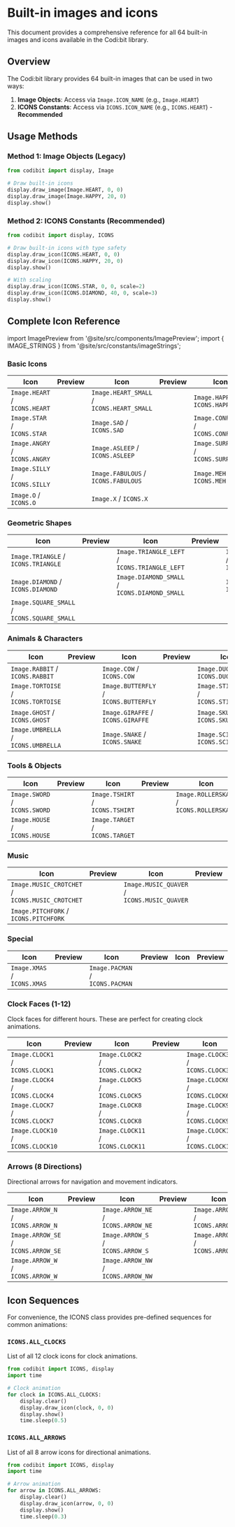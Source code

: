 # Built-in images and icons

This document provides a comprehensive reference for all 64 built-in images and icons available in the Codi:bit library.

## Overview

The Codi:bit library provides 64 built-in images that can be used in two ways:

1. **Image Objects**: Access via `Image.ICON_NAME` (e.g., `Image.HEART`)
2. **ICONS Constants**: Access via `ICONS.ICON_NAME` (e.g., `ICONS.HEART`) - **Recommended**

## Usage Methods

### Method 1: Image Objects (Legacy)
```python
from codibit import display, Image

# Draw built-in icons
display.draw_image(Image.HEART, 0, 0)
display.draw_image(Image.HAPPY, 20, 0)
display.show()
```

### Method 2: ICONS Constants (Recommended)
```python
from codibit import display, ICONS

# Draw built-in icons with type safety
display.draw_icon(ICONS.HEART, 0, 0)
display.draw_icon(ICONS.HAPPY, 20, 0)
display.show()

# With scaling
display.draw_icon(ICONS.STAR, 0, 0, scale=2)
display.draw_icon(ICONS.DIAMOND, 40, 0, scale=3)
display.show()
```

## Complete Icon Reference

import ImagePreview from '@site/src/components/ImagePreview';
import { IMAGE_STRINGS } from '@site/src/constants/imageStrings';

### Basic Icons

| Icon | Preview | Icon | Preview | Icon | Preview |
|------|---------|------|---------|------|---------|
| `Image.HEART` / `ICONS.HEART` | <ImagePreview imageString={IMAGE_STRINGS.HEART} /> | `Image.HEART_SMALL` / `ICONS.HEART_SMALL` | <ImagePreview imageString={IMAGE_STRINGS.HEART_SMALL} /> | `Image.HAPPY` / `ICONS.HAPPY` | <ImagePreview imageString={IMAGE_STRINGS.HAPPY} /> |
| `Image.STAR` / `ICONS.STAR` | <ImagePreview imageString={IMAGE_STRINGS.STAR} /> | `Image.SAD` / `ICONS.SAD` | <ImagePreview imageString={IMAGE_STRINGS.SAD} /> | `Image.CONFUSED` / `ICONS.CONFUSED` | <ImagePreview imageString={IMAGE_STRINGS.CONFUSED} /> |
| `Image.ANGRY` / `ICONS.ANGRY` | <ImagePreview imageString={IMAGE_STRINGS.ANGRY} /> | `Image.ASLEEP` / `ICONS.ASLEEP` | <ImagePreview imageString={IMAGE_STRINGS.ASLEEP} /> | `Image.SURPRISED` / `ICONS.SURPRISED` | <ImagePreview imageString={IMAGE_STRINGS.SURPRISED} /> |
| `Image.SILLY` / `ICONS.SILLY` | <ImagePreview imageString={IMAGE_STRINGS.SILLY} /> | `Image.FABULOUS` / `ICONS.FABULOUS` | <ImagePreview imageString={IMAGE_STRINGS.FABULOUS} /> | `Image.MEH` / `ICONS.MEH` | <ImagePreview imageString={IMAGE_STRINGS.MEH} /> |
| `Image.O` / `ICONS.O` | <ImagePreview imageString={IMAGE_STRINGS.O} /> | `Image.X` / `ICONS.X` | <ImagePreview imageString={IMAGE_STRINGS.X} /> | | |

### Geometric Shapes

| Icon | Preview | Icon | Preview | Icon | Preview |
|------|---------|------|---------|------|---------|
| `Image.TRIANGLE` / `ICONS.TRIANGLE` | <ImagePreview imageString={IMAGE_STRINGS.TRIANGLE} /> | `Image.TRIANGLE_LEFT` / `ICONS.TRIANGLE_LEFT` | <ImagePreview imageString={IMAGE_STRINGS.TRIANGLE_LEFT} /> | `Image.CHESSBOARD` / `ICONS.CHESSBOARD` | <ImagePreview imageString={IMAGE_STRINGS.CHESSBOARD} /> |
| `Image.DIAMOND` / `ICONS.DIAMOND` | <ImagePreview imageString={IMAGE_STRINGS.DIAMOND} /> | `Image.DIAMOND_SMALL` / `ICONS.DIAMOND_SMALL` | <ImagePreview imageString={IMAGE_STRINGS.DIAMOND_SMALL} /> | `Image.SQUARE` / `ICONS.SQUARE` | <ImagePreview imageString={IMAGE_STRINGS.SQUARE} /> |
| `Image.SQUARE_SMALL` / `ICONS.SQUARE_SMALL` | <ImagePreview imageString={IMAGE_STRINGS.SQUARE_SMALL} /> | | | | |

### Animals & Characters

| Icon | Preview | Icon | Preview | Icon | Preview |
|------|---------|------|---------|------|---------|
| `Image.RABBIT` / `ICONS.RABBIT` | <ImagePreview imageString={IMAGE_STRINGS.RABBIT} /> | `Image.COW` / `ICONS.COW` | <ImagePreview imageString={IMAGE_STRINGS.COW} /> | `Image.DUCK` / `ICONS.DUCK` | <ImagePreview imageString={IMAGE_STRINGS.DUCK} /> |
| `Image.TORTOISE` / `ICONS.TORTOISE` | <ImagePreview imageString={IMAGE_STRINGS.TORTOISE} /> | `Image.BUTTERFLY` / `ICONS.BUTTERFLY` | <ImagePreview imageString={IMAGE_STRINGS.BUTTERFLY} /> | `Image.STICKFIGURE` / `ICONS.STICKFIGURE` | <ImagePreview imageString={IMAGE_STRINGS.STICKFIGURE} /> |
| `Image.GHOST` / `ICONS.GHOST` | <ImagePreview imageString={IMAGE_STRINGS.GHOST} /> | `Image.GIRAFFE` / `ICONS.GIRAFFE` | <ImagePreview imageString={IMAGE_STRINGS.GIRAFFE} /> | `Image.SKULL` / `ICONS.SKULL` | <ImagePreview imageString={IMAGE_STRINGS.SKULL} /> |
| `Image.UMBRELLA` / `ICONS.UMBRELLA` | <ImagePreview imageString={IMAGE_STRINGS.UMBRELLA} /> | `Image.SNAKE` / `ICONS.SNAKE` | <ImagePreview imageString={IMAGE_STRINGS.SNAKE} /> | `Image.SCISSORS` / `ICONS.SCISSORS` | <ImagePreview imageString={IMAGE_STRINGS.SCISSORS} /> |

### Tools & Objects

| Icon | Preview | Icon | Preview | Icon | Preview |
|------|---------|------|---------|------|---------|
| `Image.SWORD` / `ICONS.SWORD` | <ImagePreview imageString={IMAGE_STRINGS.SWORD} /> | `Image.TSHIRT` / `ICONS.TSHIRT` | <ImagePreview imageString={IMAGE_STRINGS.TSHIRT} /> | `Image.ROLLERSKATE` / `ICONS.ROLLERSKATE` | <ImagePreview imageString={IMAGE_STRINGS.ROLLERSKATE} /> |
| `Image.HOUSE` / `ICONS.HOUSE` | <ImagePreview imageString={IMAGE_STRINGS.HOUSE} /> | `Image.TARGET` / `ICONS.TARGET` | <ImagePreview imageString={IMAGE_STRINGS.TARGET} /> | | |

### Music

| Icon | Preview | Icon | Preview | Icon | Preview |
|------|---------|------|---------|------|---------|
| `Image.MUSIC_CROTCHET` / `ICONS.MUSIC_CROTCHET` | <ImagePreview imageString={IMAGE_STRINGS.MUSIC_CROTCHET} /> | `Image.MUSIC_QUAVER` / `ICONS.MUSIC_QUAVER` | <ImagePreview imageString={IMAGE_STRINGS.MUSIC_QUAVER} /> | `Image.MUSIC_QUAVERS` / `ICONS.MUSIC_QUAVERS` | <ImagePreview imageString={IMAGE_STRINGS.MUSIC_QUAVERS} /> |
| `Image.PITCHFORK` / `ICONS.PITCHFORK` | <ImagePreview imageString={IMAGE_STRINGS.PITCHFORK} /> | | | | |

### Special

| Icon | Preview | Icon | Preview | Icon | Preview |
|------|---------|------|---------|------|---------|
| `Image.XMAS` / `ICONS.XMAS` | <ImagePreview imageString={IMAGE_STRINGS.XMAS} /> | `Image.PACMAN` / `ICONS.PACMAN` | <ImagePreview imageString={IMAGE_STRINGS.PACMAN} /> | | |

### Clock Faces (1-12)

Clock faces for different hours. These are perfect for creating clock animations.

| Icon | Preview | Icon | Preview | Icon | Preview |
|------|---------|------|---------|------|---------|
| `Image.CLOCK1` / `ICONS.CLOCK1` | <ImagePreview imageString={IMAGE_STRINGS.CLOCK1} /> | `Image.CLOCK2` / `ICONS.CLOCK2` | <ImagePreview imageString={IMAGE_STRINGS.CLOCK2} /> | `Image.CLOCK3` / `ICONS.CLOCK3` | <ImagePreview imageString={IMAGE_STRINGS.CLOCK3} /> |
| `Image.CLOCK4` / `ICONS.CLOCK4` | <ImagePreview imageString={IMAGE_STRINGS.CLOCK4} /> | `Image.CLOCK5` / `ICONS.CLOCK5` | <ImagePreview imageString={IMAGE_STRINGS.CLOCK5} /> | `Image.CLOCK6` / `ICONS.CLOCK6` | <ImagePreview imageString={IMAGE_STRINGS.CLOCK6} /> |
| `Image.CLOCK7` / `ICONS.CLOCK7` | <ImagePreview imageString={IMAGE_STRINGS.CLOCK7} /> | `Image.CLOCK8` / `ICONS.CLOCK8` | <ImagePreview imageString={IMAGE_STRINGS.CLOCK8} /> | `Image.CLOCK9` / `ICONS.CLOCK9` | <ImagePreview imageString={IMAGE_STRINGS.CLOCK9} /> |
| `Image.CLOCK10` / `ICONS.CLOCK10` | <ImagePreview imageString={IMAGE_STRINGS.CLOCK10} /> | `Image.CLOCK11` / `ICONS.CLOCK11` | <ImagePreview imageString={IMAGE_STRINGS.CLOCK11} /> | `Image.CLOCK12` / `ICONS.CLOCK12` | <ImagePreview imageString={IMAGE_STRINGS.CLOCK12} /> |

### Arrows (8 Directions)

Directional arrows for navigation and movement indicators.

| Icon | Preview | Icon | Preview | Icon | Preview |
|------|---------|------|---------|------|---------|
| `Image.ARROW_N` / `ICONS.ARROW_N` | <ImagePreview imageString={IMAGE_STRINGS.ARROW_N} /> | `Image.ARROW_NE` / `ICONS.ARROW_NE` | <ImagePreview imageString={IMAGE_STRINGS.ARROW_NE} /> | `Image.ARROW_E` / `ICONS.ARROW_E` | <ImagePreview imageString={IMAGE_STRINGS.ARROW_E} /> |
| `Image.ARROW_SE` / `ICONS.ARROW_SE` | <ImagePreview imageString={IMAGE_STRINGS.ARROW_SE} /> | `Image.ARROW_S` / `ICONS.ARROW_S` | <ImagePreview imageString={IMAGE_STRINGS.ARROW_S} /> | `Image.ARROW_SW` / `ICONS.ARROW_SW` | <ImagePreview imageString={IMAGE_STRINGS.ARROW_SW} /> |
| `Image.ARROW_W` / `ICONS.ARROW_W` | <ImagePreview imageString={IMAGE_STRINGS.ARROW_W} /> | `Image.ARROW_NW` / `ICONS.ARROW_NW` | <ImagePreview imageString={IMAGE_STRINGS.ARROW_NW} /> | | |

## Icon Sequences

For convenience, the ICONS class provides pre-defined sequences for common animations:

### `ICONS.ALL_CLOCKS`
List of all 12 clock icons for clock animations.

```python
from codibit import ICONS, display
import time

# Clock animation
for clock in ICONS.ALL_CLOCKS:
    display.clear()
    display.draw_icon(clock, 0, 0)
    display.show()
    time.sleep(0.5)
```

### `ICONS.ALL_ARROWS`
List of all 8 arrow icons for directional animations.

```python
from codibit import ICONS, display
import time

# Arrow animation
for arrow in ICONS.ALL_ARROWS:
    display.clear()
    display.draw_icon(arrow, 0, 0)
    display.show()
    time.sleep(0.3)
```